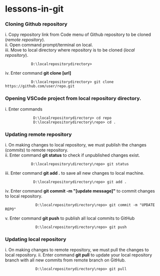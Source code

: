 # lessons-in-git

### Cloning Github repository
i. Copy repository link from Code menu of Github repository to be cloned (*remote repository*).   
ii. Open command prompt/terminal on local.  
iii. Move to local directory where repository is to be cloned (*local repository*).     
    
     
                D:\localrepositorydirectory> 
     
    
iv. Enter command **git clone [url]**


                D:\localrepositorydirectory> git clone https://github.com/user/repo.git
                
                
### Opening VSCode project from local repository directory.  
i. Enter commands   
  
                 D:\localrepositorydirectory> cd repo
                 D:\localrepositorydirectory\repo> cd .

### Updating remote repository
i. On making changes to local repository, we must publish the changes (*commits*) to remote repository.  
ii. Enter command **git status** to check if unpublished changes exist.   
  
                D:\localrepository\directory\repo> git status
                
iii. Enter command **git add .** to save all new changes to local machine.   
                
                 D:\localrepositorydirectory\repo> git add .
                 
iv. Enter command **git commit -m "[update message]"** to commit changes to local repository.  

                  D:\localrepositorydirectory\repo> git commit -m "UPDATE REPO"

v. Enter command **git push** to publish all local commits to GitHub

                  D:\localrepositorydirectory\repo> git push
        
### Updating local repository
i. On making changes to remote repository, we must pull the changes to local repository.
ii. Enter command **git pull** to update your local repository branch with all new commits from remote branch on GitHub. 

                  D:\localrepositorydirectory\repo> git pull
                  

